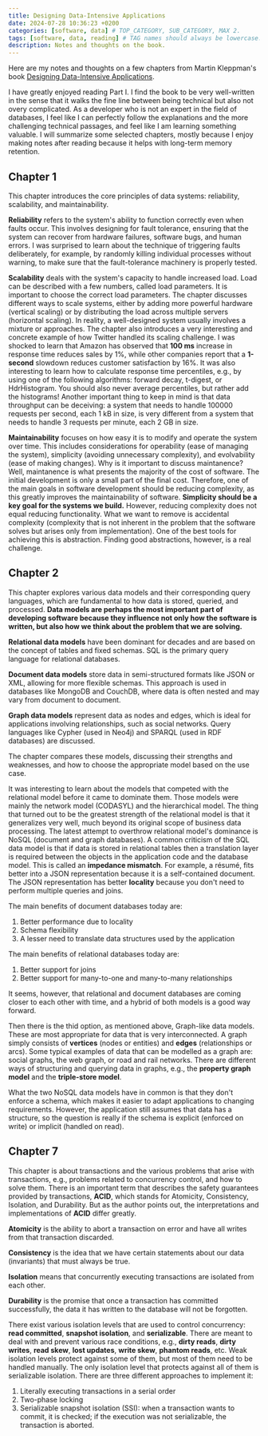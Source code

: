 ```yaml
---
title: Designing Data-Intensive Applications
date: 2024-07-28 10:36:23 +0200
categories: [software, data] # TOP_CATEGORY, SUB_CATEGORY, MAX 2.
tags: [software, data, reading] # TAG names should always be lowercase.
description: Notes and thoughts on the book.
---
```


Here are my notes and thoughts on a few chapters from Martin Kleppman's book [Designing Data-Intensive Applications](https://www.oreilly.com/library/view/designing-data-intensive-applications/9781491903063/).

I have greatly enjoyed reading Part I. I find the book to be very well-written in the sense that it walks the fine line between being technical but also not overy complicated. As a developer who is not an expert in the field of databases, I feel like I can perfectly follow the explanations and the more challenging technical passages, and feel like I am learning something valuable. I will summarize some selected chapters, mostly because I enjoy making notes after reading because it helps with long-term memory retention.

## Chapter 1

This chapter introduces the core principles of data systems: reliability, scalability, and maintainability.

**Reliability** refers to the system's ability to function correctly even when faults occur. This involves designing for fault tolerance, ensuring that the system can recover from hardware failures, software bugs, and human errors. I was surprised to learn about the technique of triggering faults deliberately, for example, by randomly killing individual processes without warning, to make sure that the fault-tolerance machinery is properly tested.

**Scalability** deals with the system's capacity to handle increased load. Load can be described with a few numbers, called load parameters. It is important to choose the correct load parameters. The chapter discusses different ways to scale systems, either by adding more powerful hardware (vertical scaling) or by distributing the load across multiple servers (horizontal scaling). In reality, a well-designed system usually involves a mixture or approaches. The chapter also introduces a very interesting and concrete example of how Twitter handled its scaling challenge. I was shocked to learn that Amazon has observed that **100 ms** increase in response time reduces sales by 1%, while other companies report that a **1-second** slowdown reduces customer satisfaction by 16%. It was also interesting to learn how to calculate response time percentiles, e.g., by using one of the following algorithms: forward decay, t-digest, or HdrHistogram. You should also never average percentiles, but rather add the histograms! Another important thing to keep in mind is that data throughput can be deceiving: a system that needs to handle 100000 requests per second, each 1 kB in size, is very different from a system that needs to handle 3 requests per minute, each 2 GB in size.

**Maintainability** focuses on how easy it is to modify and operate the system over time. This includes considerations for operability (ease of managing the system), simplicity (avoiding unnecessary complexity), and evolvability (ease of making changes). Why is it important to discuss maintanence? Well, maintanence is what presents the majority of the cost of software. The initial development is only a small part of the final cost. Therefore, one of the main goals in software development should be reducing complexity, as this greatly improves the maintainability of software. **Simplicity should be a key goal for the systems we build.** However, reducing complexity does not equal reducing functionality. What we want to remove is accidental complexity (complexity that is not inherent in the problem that the software solves but arises only from implementation). One of the best tools for achieving this is abstraction. Finding good abstractions, however, is a real challenge.

## Chapter 2

This chapter explores various data models and their corresponding query languages, which are fundamental to how data is stored, queried, and processed. **Data models are perhaps the most important part of developing software because they influence not only how the software is written, but also how we think about the problem that we are solving.**

**Relational data models** have been dominant for decades and are based on the concept of tables and fixed schemas. SQL is the primary query language for relational databases.

**Document data models** store data in semi-structured formats like JSON or XML, allowing for more flexible schemas. This approach is used in databases like MongoDB and CouchDB, where data is often nested and may vary from document to document.

**Graph data models** represent data as nodes and edges, which is ideal for applications involving relationships, such as social networks. Query languages like Cypher (used in Neo4j) and SPARQL (used in RDF databases) are discussed.

The chapter compares these models, discussing their strengths and weaknesses, and how to choose the appropriate model based on the use case.

It was interesting to learn about the models that competed with the relational model before it came to dominate them. Those models were mainly the network model (CODASYL) and the hierarchical model. The thing that turned out to be the greatest strength of the relational model is that it generalizes very well, much beyond its original scope of business data processing. The latest attempt to overthrow relational model's dominance is NoSQL (document and graph databases). A common criticism of the SQL data model is that if data is stored in relational tables then a translation layer is required between the objects in the application code and the database model. This is called an **impedance mismatch**. For example, a résumé, fits better into a JSON representation because it is a self-contained document. The JSON representation has better **locality** because you don't need to perform multiple queries and joins.

The main benefits of document databases today are:

1. Better performance due to locality
2. Schema flexibility
3. A lesser need to translate data structures used by the application

The main benefits of relational databases today are:

1. Better support for joins
2. Better support for many-to-one and many-to-many relationships

It seems, however, that relational and document databases are coming closer to each other with time, and a hybrid of both models is a good way forward.

Then there is the thid option, as mentioned above, Graph-like data models. These are most appropriate for data that is very interconnected. A graph simply consists of **vertices** (nodes or entities) and **edges** (relationships or arcs). Some typical examples of data that can be modelled as a graph are: social graphs, the web graph, or road and rail networks. There are different ways of structuring and querying data in graphs, e.g., the **property graph model** and the **triple-store model**.

What the two NoSQL data models have in common is that they don't enforce a schema, which makes it easier to adapt applications to changing requirements. However, the application still assumes that data has a structure, so the question is really if the schema is explicit (enforced on write) or implicit (handled on read).

## Chapter 7

This chapter is about transactions and the various problems that arise with transactions, e.g., problems related to concurrency control, and how to solve them. There is an important term that describes the safety guarantees provided by transactions, **ACID**, which stands for Atomicity, Consistency, Isolation, and Durability. But as the author points out, the interpretations and implementations of **ACID** differ greatly.

**Atomicity** is the ability to abort a transaction on error and have all writes from that transaction discarded.

**Consistency** is the idea that we have certain statements about our data (invariants) that must always be true.

**Isolation** means that concurrently executing transactions are isolated from each other.

**Durability** is the promise that once a transaction has committed successfully, the data it has written to the database will not be forgotten.

There exist various isolation levels that are used to control concurrency: **read committed**, **snapshot isolation**, and **serializable**. There are meant to deal with and prevent various race conditions, e.g., **dirty reads**, **dirty writes**, **read skew**, **lost updates**, **write skew**, **phantom reads**, etc. Weak isolation levels protect against some of them, but most of them need to be handled manually. The only isolation level that protects against all of them is serializable isolation. There are three different approaches to implement it:

1. Literally executing transactions in a serial order
2. Two-phase locking
3. Serializable snapshot isolation (SSI): when a transaction wants to commit, it is checked; if the execution was not serializable, the transaction is aborted.
